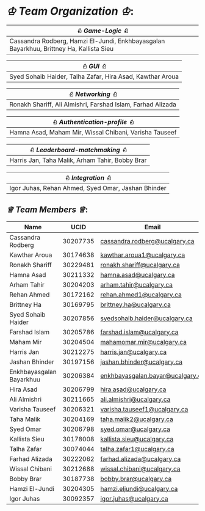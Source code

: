 # *♔ Team Organization ♔*:
| *♘ Game-Logic ♘*         | 
|--------------------------|
| Cassandra Rodberg, Hamzi El-Jundi, Enkhbayasgalan Bayarkhuu, Brittney Ha, Kallista Sieu |

| *♘ GUI ♘* | 
|-------------|
| Syed Sohaib Haider, Talha Zafar, Hira Asad, Kawthar Aroua |

| *♘ Networking ♘* |
|-------------|
| Ronakh Shariff, Ali Almishri, Farshad Islam, Farhad Alizada |

| *♘ Authentication-profile ♘* |
|-------------|
| Hamna Asad, Maham Mir, Wissal Chibani, Varisha Tauseef |

| *♘ Leaderboard-matchmaking ♘* |
|-------------| 
| Harris Jan, Taha Malik, Arham Tahir, Bobby Brar |

| *♘ Integration ♘* |
|-------------|
| Igor Juhas, Rehan Ahmed, Syed Omar, Jashan Bhinder |

## *♕ Team Members ♕*:



| Name                          | UCID      | Email                          |
|-------------------------------|-----------|--------------------------------|
| Cassandra Rodberg             | 30207735  | cassandra.rodberg@ucalgary.ca  |
| Kawthar Aroua                 | 30174638  | kawthar.aroua1@ucalgary.ca     |
| Ronakh Shariff                | 30229481  | ronakh.shariff@ucalgary.ca     |
| Hamna Asad                    | 30211332  | hamna.asad@ucalgary.ca         |
| Arham Tahir                   | 30204203  | arham.tahir@ucalgary.ca        |
| Rehan Ahmed                   | 30172162  | rehan.ahmed1@ucalgary.ca       |
| Brittney Ha                   | 30169795  | brittney.ha@ucalgary.ca        |
| Syed Sohaib Haider            | 30207856  | syedsohaib.haider@ucalgary.ca  |
| Farshad Islam                 | 30205786  | farshad.islam@ucalgary.ca      |
| Maham Mir                     | 30204504  | mahamomar.mir@ucalgary.ca      |
| Harris Jan                    | 30212275  | harris.jan@ucalgary.ca         |
| Jashan Bhinder                | 30197156  | jashan.bhinder@ucalgary.ca     |
| Enkhbayasgalan Bayarkhuu      | 30206384  | enkhbayasgalan.bayar@ucalgary.ca |
| Hira Asad                     | 30206799  | hira.asad@ucalgary.ca          |
| Ali Almishri                  | 30211665  | ali.almishri@ucalgary.ca       |
| Varisha Tauseef               | 30206321  | varisha.tauseef1@ucalgary.ca   |
| Taha Malik                    | 30204169  | taha.malik2@ucalgary.ca        |
| Syed Omar                     | 30206798  | syed.omar@ucalgary.ca          |
| Kallista Sieu                 | 30178008  | kallista.sieu@ucalgary.ca      |
| Talha Zafar                   | 30074044  | talha.zafar1@ucalgary.ca       |
| Farhad Alizada                | 30222062  | farhad.alizada@ucalgary.ca     |
| Wissal Chibani                | 30212688  | wissal.chibani@ucalgary.ca     |
| Bobby Brar                    | 30187738  | bobby.brar@ucalgary.ca         |
| Hamzi El-Jundi                | 30204305  | hamzi.eljundi@ucalgary.ca      |
| Igor Juhas                    | 30092357  | igor.juhas@ucalgary.ca         |

